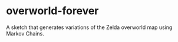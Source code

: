 # overworld-forever
A sketch that generates variations of the Zelda overworld map using Markov Chains.
